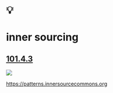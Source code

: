 # 💡
# inner sourcing

[101.4.3](https://github.com/digital-sustainability/module-eoss-ospo101/blob/main/module4/README.md#applying-open-source-methodologies-internally)
--
![](https://innersourcecommons.org/images/logo.png)

https://patterns.innersourcecommons.org